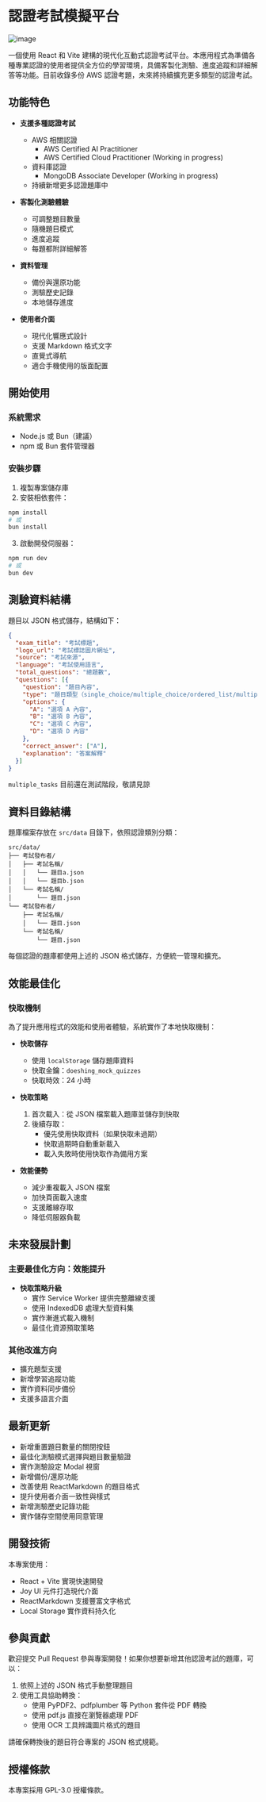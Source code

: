 # 認證考試模擬平台
![image](https://github.com/user-attachments/assets/756fb87a-40c6-49b1-98fc-a33df14131c6)

一個使用 React 和 Vite 建構的現代化互動式認證考試平台。本應用程式為準備各種專業認證的使用者提供全方位的學習環境，具備客製化測驗、進度追蹤和詳細解答等功能。目前收錄多份 AWS 認證考題，未來將持續擴充更多類型的認證考試。

## 功能特色

- **支援多種認證考試**
  - AWS 相關認證
    - AWS Certified AI Practitioner
    - AWS Certified Cloud Practitioner (Working in progress)
  - 資料庫認證
    - MongoDB Associate Developer (Working in progress)
  - 持續新增更多認證題庫中

- **客製化測驗體驗**
  - 可調整題目數量
  - 隨機題目模式
  - 進度追蹤
  - 每題都附詳細解答

- **資料管理**
  - 備份與還原功能
  - 測驗歷史記錄
  - 本地儲存進度

- **使用者介面**
  - 現代化響應式設計
  - 支援 Markdown 格式文字
  - 直覺式導航
  - 適合手機使用的版面配置

## 開始使用

### 系統需求
- Node.js 或 Bun（建議）
- npm 或 Bun 套件管理器

### 安裝步驟

1. 複製專案儲存庫
2. 安裝相依套件：
```bash
npm install
# 或
bun install
```

3. 啟動開發伺服器：
```bash
npm run dev
# 或
bun dev
```

## 測驗資料結構

題目以 JSON 格式儲存，結構如下：

```json
{
  "exam_title": "考試標題",
  "logo_url": "考試標誌圖片網址",
  "source": "考試來源",
  "language": "考試使用語言",
  "total_questions": "總題數",
  "questions": [{
    "question": "題目內容",
    "type": "題目類型（single_choice/multiple_choice/ordered_list/multiple_tasks）",
    "options": {
      "A": "選項 A 內容",
      "B": "選項 B 內容",
      "C": "選項 C 內容",
      "D": "選項 D 內容"
    },
    "correct_answer": ["A"],
    "explanation": "答案解釋"
  }]
}
```
`multiple_tasks` 目前還在測試階段，敬請見諒

## 資料目錄結構

題庫檔案存放在 `src/data` 目錄下，依照認證類別分類：

```
src/data/
├── 考試發布者/
│   ├── 考試名稱/
│   │   └── 題目a.json
│   │   └── 題目b.json
│   └── 考試名稱/
│       └── 題目.json
└── 考試發布者/
    ├── 考試名稱/
    │   └── 題目.json
    └── 考試名稱/
        └── 題目.json
```

每個認證的題庫都使用上述的 JSON 格式儲存，方便統一管理和擴充。

## 效能最佳化

### 快取機制

為了提升應用程式的效能和使用者體驗，系統實作了本地快取機制：

- **快取儲存**
  - 使用 `localStorage` 儲存題庫資料
  - 快取金鑰：`doeshing_mock_quizzes`
  - 快取時效：24 小時

- **快取策略**
  1. 首次載入：從 JSON 檔案載入題庫並儲存到快取
  2. 後續存取：
     - 優先使用快取資料（如果快取未過期）
     - 快取過期時自動重新載入
     - 載入失敗時使用快取作為備用方案

- **效能優勢**
  - 減少重複載入 JSON 檔案
  - 加快頁面載入速度
  - 支援離線存取
  - 降低伺服器負載

## 未來發展計劃

### 主要最佳化方向：效能提升
- **快取策略升級**
  - 實作 Service Worker 提供完整離線支援
  - 使用 IndexedDB 處理大型資料集
  - 實作漸進式載入機制
  - 最佳化資源預取策略

### 其他改進方向
- 擴充題型支援
- 新增學習追蹤功能
- 實作資料同步備份
- 支援多語言介面

## 最新更新

- 新增重置題目數量的關閉按鈕
- 最佳化測驗模式選擇與題目數量驗證
- 實作測驗設定 Modal 視窗
- 新增備份/還原功能
- 改善使用 ReactMarkdown 的題目格式
- 提升使用者介面一致性與樣式
- 新增測驗歷史記錄功能
- 實作儲存空間使用同意管理

## 開發技術

本專案使用：
- React + Vite 實現快速開發
- Joy UI 元件打造現代介面
- ReactMarkdown 支援豐富文字格式
- Local Storage 實作資料持久化

## 參與貢獻

歡迎提交 Pull Request 參與專案開發！如果你想要新增其他認證考試的題庫，可以：

1. 依照上述的 JSON 格式手動整理題目
2. 使用工具協助轉換：
   - 使用 PyPDF2、pdfplumber 等 Python 套件從 PDF 轉換
   - 使用 pdf.js 直接在瀏覽器處理 PDF
   - 使用 OCR 工具辨識圖片格式的題目

請確保轉換後的題目符合專案的 JSON 格式規範。

## 授權條款

本專案採用 GPL-3.0 授權條款。
